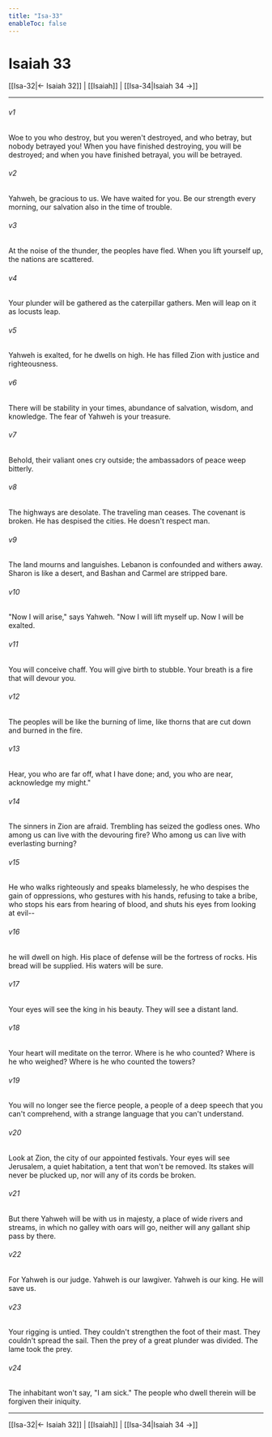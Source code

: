```yaml
---
title: "Isa-33"
enableToc: false
---
```

# Isaiah 33

[[Isa-32|← Isaiah 32]] | [[Isaiah]] | [[Isa-34|Isaiah 34 →]]
***



###### v1 
Woe to you who destroy, but you weren't destroyed, and who betray, but nobody betrayed you! When you have finished destroying, you will be destroyed; and when you have finished betrayal, you will be betrayed. 

###### v2 
Yahweh, be gracious to us. We have waited for you. Be our strength every morning, our salvation also in the time of trouble. 

###### v3 
At the noise of the thunder, the peoples have fled. When you lift yourself up, the nations are scattered. 

###### v4 
Your plunder will be gathered as the caterpillar gathers. Men will leap on it as locusts leap. 

###### v5 
Yahweh is exalted, for he dwells on high. He has filled Zion with justice and righteousness. 

###### v6 
There will be stability in your times, abundance of salvation, wisdom, and knowledge. The fear of Yahweh is your treasure. 

###### v7 
Behold, their valiant ones cry outside; the ambassadors of peace weep bitterly. 

###### v8 
The highways are desolate. The traveling man ceases. The covenant is broken. He has despised the cities. He doesn't respect man. 

###### v9 
The land mourns and languishes. Lebanon is confounded and withers away. Sharon is like a desert, and Bashan and Carmel are stripped bare. 

###### v10 
"Now I will arise," says Yahweh. "Now I will lift myself up. Now I will be exalted. 

###### v11 
You will conceive chaff. You will give birth to stubble. Your breath is a fire that will devour you. 

###### v12 
The peoples will be like the burning of lime, like thorns that are cut down and burned in the fire. 

###### v13 
Hear, you who are far off, what I have done; and, you who are near, acknowledge my might." 

###### v14 
The sinners in Zion are afraid. Trembling has seized the godless ones. Who among us can live with the devouring fire? Who among us can live with everlasting burning? 

###### v15 
He who walks righteously and speaks blamelessly, he who despises the gain of oppressions, who gestures with his hands, refusing to take a bribe, who stops his ears from hearing of blood, and shuts his eyes from looking at evil-- 

###### v16 
he will dwell on high. His place of defense will be the fortress of rocks. His bread will be supplied. His waters will be sure. 

###### v17 
Your eyes will see the king in his beauty. They will see a distant land. 

###### v18 
Your heart will meditate on the terror. Where is he who counted? Where is he who weighed? Where is he who counted the towers? 

###### v19 
You will no longer see the fierce people, a people of a deep speech that you can't comprehend, with a strange language that you can't understand. 

###### v20 
Look at Zion, the city of our appointed festivals. Your eyes will see Jerusalem, a quiet habitation, a tent that won't be removed. Its stakes will never be plucked up, nor will any of its cords be broken. 

###### v21 
But there Yahweh will be with us in majesty, a place of wide rivers and streams, in which no galley with oars will go, neither will any gallant ship pass by there. 

###### v22 
For Yahweh is our judge. Yahweh is our lawgiver. Yahweh is our king. He will save us. 

###### v23 
Your rigging is untied. They couldn't strengthen the foot of their mast. They couldn't spread the sail. Then the prey of a great plunder was divided. The lame took the prey. 

###### v24 
The inhabitant won't say, "I am sick." The people who dwell therein will be forgiven their iniquity.

***
[[Isa-32|← Isaiah 32]] | [[Isaiah]] | [[Isa-34|Isaiah 34 →]]
